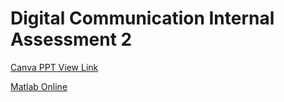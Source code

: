 # Digital Communication Internal Assessment 2

[Canva PPT View Link](https://www.canva.com/design/DAFxiapj2ig/m18kHC5LWUq36DfU8fh73w/view?utm_content=DAFxiapj2ig&utm_campaign=designshare&utm_medium=link&utm_source=editor)

[Matlab Online](https://matlab.mathworks.com/)
